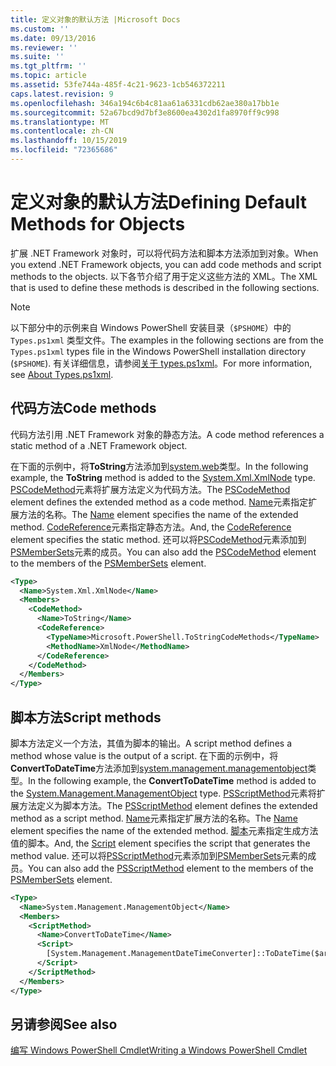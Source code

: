 ```yaml
---
title: 定义对象的默认方法 |Microsoft Docs
ms.custom: ''
ms.date: 09/13/2016
ms.reviewer: ''
ms.suite: ''
ms.tgt_pltfrm: ''
ms.topic: article
ms.assetid: 53fe744a-485f-4c21-9623-1cb546372211
caps.latest.revision: 9
ms.openlocfilehash: 346a194c6b4c81aa61a6331cdb62ae380a17bb1e
ms.sourcegitcommit: 52a67bcd9d7bf3e8600ea4302d1fa8970ff9c998
ms.translationtype: MT
ms.contentlocale: zh-CN
ms.lasthandoff: 10/15/2019
ms.locfileid: "72365686"
---
```

# <a name="defining-default-methods-for-objects"></a><span data-ttu-id="ef42a-102">定义对象的默认方法</span><span class="sxs-lookup"><span data-stu-id="ef42a-102">Defining Default Methods for Objects</span></span>

<span data-ttu-id="ef42a-103">扩展 .NET Framework 对象时，可以将代码方法和脚本方法添加到对象。</span><span class="sxs-lookup"><span data-stu-id="ef42a-103">When you extend .NET Framework objects, you can add code methods and script methods to the objects.</span></span>
<span data-ttu-id="ef42a-104">以下各节介绍了用于定义这些方法的 XML。</span><span class="sxs-lookup"><span data-stu-id="ef42a-104">The XML that is used to define these methods is described in the following sections.</span></span>

> [!NOTE]
> <span data-ttu-id="ef42a-105">以下部分中的示例来自 Windows PowerShell 安装目录（`$PSHOME`）中的 `Types.ps1xml` 类型文件。</span><span class="sxs-lookup"><span data-stu-id="ef42a-105">The examples in the following sections are from the `Types.ps1xml` types file in the Windows PowerShell installation directory (`$PSHOME`).</span></span> <span data-ttu-id="ef42a-106">有关详细信息，请参阅[关于 types.ps1xml](/powershell/module/microsoft.powershell.core/about/about_types.ps1xml)。</span><span class="sxs-lookup"><span data-stu-id="ef42a-106">For more information, see [About Types.ps1xml](/powershell/module/microsoft.powershell.core/about/about_types.ps1xml).</span></span>

## <a name="code-methods"></a><span data-ttu-id="ef42a-107">代码方法</span><span class="sxs-lookup"><span data-stu-id="ef42a-107">Code methods</span></span>

<span data-ttu-id="ef42a-108">代码方法引用 .NET Framework 对象的静态方法。</span><span class="sxs-lookup"><span data-stu-id="ef42a-108">A code method references a static method of a .NET Framework object.</span></span>

<span data-ttu-id="ef42a-109">在下面的示例中，将**ToString**方法添加到[system.web](/dotnet/api/System.Xml.XmlNode)类型。</span><span class="sxs-lookup"><span data-stu-id="ef42a-109">In the following example, the **ToString** method is added to the [System.Xml.XmlNode](/dotnet/api/System.Xml.XmlNode) type.</span></span> <span data-ttu-id="ef42a-110">[PSCodeMethod](/dotnet/api/system.management.automation.pscodemethod)元素将扩展方法定义为代码方法。</span><span class="sxs-lookup"><span data-stu-id="ef42a-110">The [PSCodeMethod](/dotnet/api/system.management.automation.pscodemethod) element defines the extended method as a code method.</span></span> <span data-ttu-id="ef42a-111">[Name](/dotnet/api/system.management.automation.psmemberinfo.name?view=pscore-6.2.0#System_Management_Automation_PSMemberInfo_Name)元素指定扩展方法的名称。</span><span class="sxs-lookup"><span data-stu-id="ef42a-111">The [Name](/dotnet/api/system.management.automation.psmemberinfo.name?view=pscore-6.2.0#System_Management_Automation_PSMemberInfo_Name) element specifies the name of the extended method.</span></span> <span data-ttu-id="ef42a-112">[CodeReference](/dotnet/api/system.management.automation.pscodemethod.codereference?view=pscore-6.2.0#System_Management_Automation_PSCodeMethod_CodeReference)元素指定静态方法。</span><span class="sxs-lookup"><span data-stu-id="ef42a-112">And, the [CodeReference](/dotnet/api/system.management.automation.pscodemethod.codereference?view=pscore-6.2.0#System_Management_Automation_PSCodeMethod_CodeReference) element specifies the static method.</span></span> <span data-ttu-id="ef42a-113">还可以将[PSCodeMethod](/dotnet/api/system.management.automation.pscodemethod)元素添加到[PSMemberSets](/dotnet/api/system.management.automation.psmemberset?view=pscore-6.2.0)元素的成员。</span><span class="sxs-lookup"><span data-stu-id="ef42a-113">You can also add the [PSCodeMethod](/dotnet/api/system.management.automation.pscodemethod) element to the members of the [PSMemberSets](/dotnet/api/system.management.automation.psmemberset?view=pscore-6.2.0) element.</span></span>

```xml
<Type>
  <Name>System.Xml.XmlNode</Name>
  <Members>
    <CodeMethod>
      <Name>ToString</Name>
      <CodeReference>
        <TypeName>Microsoft.PowerShell.ToStringCodeMethods</TypeName>
        <MethodName>XmlNode</MethodName>
      </CodeReference>
    </CodeMethod>
  </Members>
</Type>
```

## <a name="script-methods"></a><span data-ttu-id="ef42a-114">脚本方法</span><span class="sxs-lookup"><span data-stu-id="ef42a-114">Script methods</span></span>

<span data-ttu-id="ef42a-115">脚本方法定义一个方法，其值为脚本的输出。</span><span class="sxs-lookup"><span data-stu-id="ef42a-115">A script method defines a method whose value is the output of a script.</span></span> <span data-ttu-id="ef42a-116">在下面的示例中，将**ConvertToDateTime**方法添加到[system.management.managementobject](/dotnet/api/System.Management.ManagementObject)类型。</span><span class="sxs-lookup"><span data-stu-id="ef42a-116">In the following example, the **ConvertToDateTime** method is added to the [System.Management.ManagementObject](/dotnet/api/System.Management.ManagementObject) type.</span></span> <span data-ttu-id="ef42a-117">[PSScriptMethod](/dotnet/api/system.management.automation.psscriptmethod?view=pscore-6.2.0)元素将扩展方法定义为脚本方法。</span><span class="sxs-lookup"><span data-stu-id="ef42a-117">The [PSScriptMethod](/dotnet/api/system.management.automation.psscriptmethod?view=pscore-6.2.0) element defines the extended method as a script method.</span></span> <span data-ttu-id="ef42a-118">[Name](/dotnet/api/system.management.automation.psmemberinfo.name?view=pscore-6.2.0#System_Management_Automation_PSMemberInfo_Name)元素指定扩展方法的名称。</span><span class="sxs-lookup"><span data-stu-id="ef42a-118">The [Name](/dotnet/api/system.management.automation.psmemberinfo.name?view=pscore-6.2.0#System_Management_Automation_PSMemberInfo_Name) element specifies the name of the extended method.</span></span> <span data-ttu-id="ef42a-119">[脚本](/dotnet/api/system.management.automation.psscriptmethod.script?view=pscore-6.2.0#System_Management_Automation_PSScriptMethod_Script)元素指定生成方法值的脚本。</span><span class="sxs-lookup"><span data-stu-id="ef42a-119">And, the [Script](/dotnet/api/system.management.automation.psscriptmethod.script?view=pscore-6.2.0#System_Management_Automation_PSScriptMethod_Script) element specifies the script that generates the method value.</span></span> <span data-ttu-id="ef42a-120">还可以将[PSScriptMethod](/dotnet/api/system.management.automation.psscriptmethod?view=pscore-6.2.0)元素添加到[PSMemberSets](/dotnet/api/system.management.automation.psmemberset?view=pscore-6.2.0)元素的成员。</span><span class="sxs-lookup"><span data-stu-id="ef42a-120">You can also add the [PSScriptMethod](/dotnet/api/system.management.automation.psscriptmethod?view=pscore-6.2.0) element to the members of the [PSMemberSets](/dotnet/api/system.management.automation.psmemberset?view=pscore-6.2.0) element.</span></span>

```xml
<Type>
  <Name>System.Management.ManagementObject</Name>
  <Members>
    <ScriptMethod>
      <Name>ConvertToDateTime</Name>
      <Script>
        [System.Management.ManagementDateTimeConverter]::ToDateTime($args[0])
      </Script>
    </ScriptMethod>
  </Members>
</Type>
```

## <a name="see-also"></a><span data-ttu-id="ef42a-121">另请参阅</span><span class="sxs-lookup"><span data-stu-id="ef42a-121">See also</span></span>

[<span data-ttu-id="ef42a-122">编写 Windows PowerShell Cmdlet</span><span class="sxs-lookup"><span data-stu-id="ef42a-122">Writing a Windows PowerShell Cmdlet</span></span>](./writing-a-windows-powershell-cmdlet.md)
